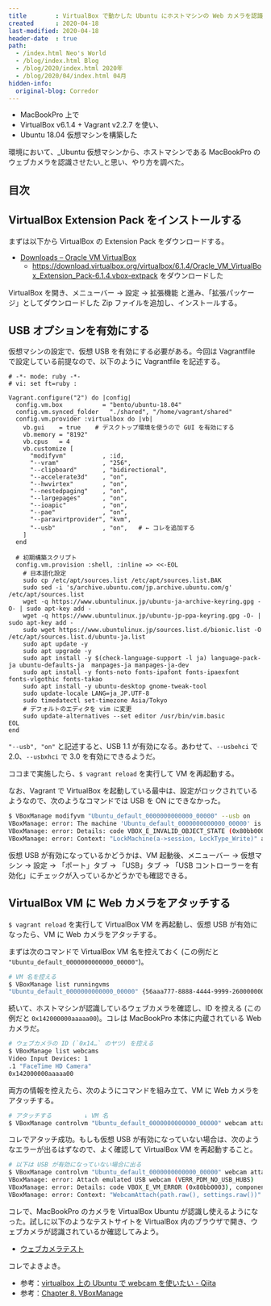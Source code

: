 ```yaml
---
title        : VirtualBox で動かした Ubuntu にホストマシンの Web カメラを認識させる
created      : 2020-04-18
last-modified: 2020-04-18
header-date  : true
path:
  - /index.html Neo's World
  - /blog/index.html Blog
  - /blog/2020/index.html 2020年
  - /blog/2020/04/index.html 04月
hidden-info:
  original-blog: Corredor
---
```


- MacBookPro 上で
- VirtualBox v6.1.4 + Vagrant v2.2.7 を使い、
- Ubuntu 18.04 仮想マシンを構築した

環境において、_Ubuntu 仮想マシンから、ホストマシンである MacBookPro のウェブカメラを認識させたい_と思い、やり方を調べた。

## 目次

## VirtualBox Extension Pack をインストールする

まずは以下から VirtualBox の Extension Pack をダウンロードする。

- [Downloads – Oracle VM VirtualBox](https://www.virtualbox.org/wiki/Downloads)
  - <https://download.virtualbox.org/virtualbox/6.1.4/Oracle_VM_VirtualBox_Extension_Pack-6.1.4.vbox-extpack> をダウンロードした

VirtualBox を開き、メニューバー → 設定 → 拡張機能 と進み、「拡張パッケージ」としてダウンロードした Zip ファイルを追加し、インストールする。

## USB オプションを有効にする

仮想マシンの設定で、仮想 USB を有効にする必要がある。今回は Vagrantfile で設定している前提なので、以下のように Vagrantfile を記述する。

```
# -*- mode: ruby -*-
# vi: set ft=ruby :

Vagrant.configure("2") do |config|
  config.vm.box           = "bento/ubuntu-18.04"
  config.vm.synced_folder   "./shared", "/home/vagrant/shared"
  config.vm.provider :virtualbox do |vb|
    vb.gui    = true    # デスクトップ環境を使うので GUI を有効にする
    vb.memory = "8192"
    vb.cpus   = 4
    vb.customize [
      "modifyvm"          , :id,
      "--vram"            , "256",
      "--clipboard"       , "bidirectional",
      "--accelerate3d"    , "on",
      "--hwvirtex"        , "on",
      "--nestedpaging"    , "on",
      "--largepages"      , "on",
      "--ioapic"          , "on",
      "--pae"             , "on",
      "--paravirtprovider", "kvm",
      "--usb"             , "on",   # ← コレを追加する
    ]
  end
  
  # 初期構築スクリプト
  config.vm.provision :shell, :inline => <<-EOL
    # 日本語化設定
    sudo cp /etc/apt/sources.list /etc/apt/sources.list.BAK
    sudo sed -i 's/archive.ubuntu.com/jp.archive.ubuntu.com/g' /etc/apt/sources.list
    wget -q https://www.ubuntulinux.jp/ubuntu-ja-archive-keyring.gpg -O- | sudo apt-key add -
    wget -q https://www.ubuntulinux.jp/ubuntu-jp-ppa-keyring.gpg -O- | sudo apt-key add -
    sudo wget https://www.ubuntulinux.jp/sources.list.d/bionic.list -O /etc/apt/sources.list.d/ubuntu-ja.list
    sudo apt update -y
    sudo apt upgrade -y
    sudo apt install -y $(check-language-support -l ja) language-pack-ja ubuntu-defaults-ja  manpages-ja manpages-ja-dev
    sudo apt install -y fonts-noto fonts-ipafont fonts-ipaexfont fonts-vlgothic fonts-takao
    sudo apt install -y ubuntu-desktop gnome-tweak-tool
    sudo update-locale LANG=ja_JP.UTF-8
    sudo timedatectl set-timezone Asia/Tokyo
    # デフォルトのエディタを vim に変更
    sudo update-alternatives --set editor /usr/bin/vim.basic
EOL
end
```

`"--usb", "on"` と記述すると、USB 1.1 が有効になる。あわせて、`--usbehci` で 2.0、`--usbxhci` で 3.0 を有効にできるようだ。

ココまで実施したら、`$ vagrant reload` を実行して VM を再起動する。

なお、Vagrant で VirtualBox を起動している最中は、設定がロックされているようなので、次のようなコマンドでは USB を ON にできなかった。

```bash
$ VBoxManage modifyvm "Ubuntu_default_0000000000000_00000" --usb on
VBoxManage: error: The machine 'Ubuntu_default_0000000000000_00000' is already locked for a session (or being unlocked)
VBoxManage: error: Details: code VBOX_E_INVALID_OBJECT_STATE (0x80bb0007), component MachineWrap, interface IMachine, callee nsISupports
VBoxManage: error: Context: "LockMachine(a->session, LockType_Write)" at line 554 of file VBoxManageModifyVM.cpp
```

仮想 USB が有効になっているかどうかは、VM 起動後、メニューバー → 仮想マシン → 設定 → 「ポート」タブ → 「USB」タブ → 「USB コントローラーを有効化」にチェックが入っているかどうかでも確認できる。

## VirtualBox VM に Web カメラをアタッチする

`$ vagrant reload` を実行して VirtualBox VM を再起動し、仮想 USB が有効になったら、VM に Web カメラをアタッチする。

まずは次のコマンドで VirtualBox VM 名を控えておく (この例だと `"Ubuntu_default_0000000000000_00000"`)。

```bash
# VM 名を控える
$ VBoxManage list runningvms
"Ubuntu_default_0000000000000_00000" {56aaa777-8888-4444-9999-260000000000}
```

続いて、ホストマシンが認識しているウェブカメラを確認し、ID を控える (この例だと `0x142000000aaaaa00`)。コレは MacBookPro 本体に内蔵されている Web カメラだ。

```bash
# ウェブカメラの ID (`0x14…` のヤツ) を控える
$ VBoxManage list webcams
Video Input Devices: 1
.1 "FaceTime HD Camera"
0x142000000aaaaa00
```

両方の情報を控えたら、次のようにコマンドを組み立て、VM に Web カメラをアタッチする。

```bash
# アタッチする         ↓ VM 名                                           ↓ Web カメラ ID
$ VBoxManage controlvm "Ubuntu_default_0000000000000_00000" webcam attach 0x142000000aaaaa00
```

コレでアタッチ成功。もしも仮想 USB が有効になっていない場合は、次のようなエラーが出るはずなので、よく確認して VirtualBox VM を再起動すること。

```bash
# 以下は USB が有効になっていない場合に出る
$ VBoxManage controlvm "Ubuntu_default_0000000000000_00000" webcam attach 0x142000000aaaaa00
VBoxManage: error: Attach emulated USB webcam (VERR_PDM_NO_USB_HUBS)
VBoxManage: error: Details: code VBOX_E_VM_ERROR (0x80bb0003), component ConsoleWrap, interface IConsole, callee nsISupports
VBoxManage: error: Context: "WebcamAttach(path.raw(), settings.raw())" at line 2150 of file VBoxManageControlVM.cpp
```

コレで、MacBookPro のカメラを VirtualBox Ubuntu が認識し使えるようになった。試しに以下のようなテストサイトを VirtualBox 内のブラウザで開き、ウェブカメラが認識されているか確認してみよう。

- [ウェブカメラテスト](https://ja.webcamtests.com/)

コレでよきよき。

- 参考：[virtualbox 上の Ubuntu で webcam を使いたい - Qiita](https://qiita.com/white_aspara25/items/b286027710c777eaa319)
- 参考：[Chapter 8. VBoxManage](https://www.virtualbox.org/manual/ch08.html)
